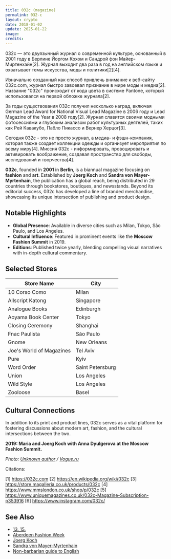 ```yaml
---
title: 032c (magazine)
permalink: 032-c
layout: crypto
date: 2018-01-02
update: 2025-01-22
image:
credits:
---
```


032c — это двуязычный журнал о современной культуре, основанный в 2001 году в Берлине Йоргом Кохом и Сандрой фон Майер-Миртенхайн[2]. Журнал выходит два раза в год на английском языке и охватывает темы искусства, моды и политики[2][4].

Изначально созданный как способ привлечь внимание к веб-сайту 032c.com, журнал быстро завоевал признание в мире моды и медиа[2]. Название "032c" происходит от кода цвета в системе Pantone, который использовался на первой обложке журнала[2].

За годы существования 032c получил несколько наград, включая German Lead Award for National Visual Lead Magazine в 2006 году и Lead Magazine of the Year в 2008 году[2]. Журнал славится своими модными фотосессиями и глубоким анализом работ культурных деятелей, таких как Рей Кавакубо, Пабло Пикассо и Вернер Херцог[3].

Сегодня 032c - это не просто журнал, а медиа- и фэшн-компания, которая также создает коллекции одежды и организует мероприятия по всему миру[4]. Миссия 032c - информировать, провоцировать и активировать воображение, создавая пространство для свободы, исследований и творчества[4].


**032c**, founded in **2001** in **Berlin**, is a biannual magazine focusing on **fashion** and **art**. Established by **Joerg Koch** and **Sandra von Mayer-Myrtenhain**, the publication has a global reach, being distributed in 29 countries through bookstores, boutiques, and newsstands. Beyond its editorial success, 032c has developed a line of branded merchandise, showcasing its unique intersection of publishing and product design.

## Notable Highlights

- **Global Presence**: Available in diverse cities such as Milan, Tokyo, São Paulo, and Los Angeles.  
- **Cultural Influence**: Featured in prominent events like the **Moscow Fashion Summit** in 2019.  
- **Editions**: Published twice yearly, blending compelling visual narratives with in-depth cultural commentary.

## Selected Stores

| Store Name             | City             |
|------------------------|------------------|
| 10 Corso Como         | Milan            |
| Allscript Katong      | Singapore        |
| Analogue Books        | Edinburgh        |
| Aoyama Book Center    | Tokyo            |
| Closing Ceremony      | Shanghai         |
| Fnac Paulista         | São Paulo        |
| Gnome                 | New Orleans      |
| Joe's World of Magazines | Tel Aviv      |
| Pure                  | Kyiv             |
| Word Order            | Saint Petersburg |
| Union                 | Los Angeles      |
| Wild Style            | Los Angeles      |
| Zooloose              | Basel            |



## Cultural Connections

In addition to its print and product lines, 032c serves as a vital platform for fostering discussions about modern art, fashion, and the cultural intersections between the two.


**2019: Maria and Joerg Koch with Anna Dyulgerova at the Moscow Fashion Summit.**

*Photo: [Unknown author](https://www.vogue.ru/fashion/people-and-parties/gosti_i_uchastniki_moscow_fashion_summit/) / [Vogue.ru](https://www.vogue.ru/fashion/people-and-parties/gosti_i_uchastniki_moscow_fashion_summit/)*

Citations:

[1] https://032c.com
[2] https://en.wikipedia.org/wiki/032c
[3] https://store.magalleria.co.uk/products/032c
[4] https://www.mmslondon.co.uk/shop/p/032c
[5] https://www.uniquemagazines.co.uk/032c-Magazine-Subscription-p353916
[6] https://www.instagram.com/032c/

## See Also

+ [13. 15.](13-15)  
+ [Aberdeen Fashion Week](aberdeen-fashion-week)  
+ [Joerg Koch](joerg-koch)  
+ [Sandra von Mayer-Myrtenhain](sandra-von-mayer-yrmtenhain)  
+ [Non-barbarian guide to English](non-barbarian-guide-to-english)
